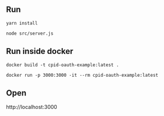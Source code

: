 ## Run

`yarn install`

`node src/server.js`

## Run inside docker

`docker build -t cpid-oauth-example:latest .`

`docker run -p 3000:3000 -it --rm cpid-oauth-example:latest`

## Open

http://localhost:3000
